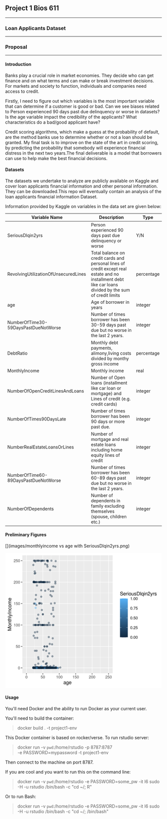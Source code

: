 ## Project 1 Bios 611
***
### Loan Applicants Dataset
***
### Proposal 
***
#### Introduction 
Banks play a crucial role in market economies. They decide who can get finance and on what terms and can make or break investment decisions. For markets and society to function, individuals and companies need access to credit. 

Firstly, I need to figure out which variables is the most important variable that can determine if a customer is good or bad. Can we see biases related to Person experienced 90 days past due delinquency or worse in datasets? Is the age variable impact the credibility of the applicants? What characteristics do a bad/good applicant have?

Credit scoring algorithms, which make a guess at the probability of default, are the method banks use to determine whether or not a loan should be granted. My final task is to improve on the state of the art in credit scoring, by predicting the probability that somebody will experience financial distress in the next two years.The final deliverable is a model that borrowers can use to help make the best financial decisions.


#### Datasets 
The datasets we undertake to analyze are publicly available on Kaggle and cover loan applicants financial information and other personal information. They can be downloaded.This repo will eventually contain an analysis of the loan applicants financial information Dataset.

Information provided by Kaggle on variables in the data set are given below:

| Variable Name                        | Description                                                                                                                                              | Type       |
| ------------------------------------ | -------------------------------------------------------------------------------------------------------------------------------------------------------- | ---------- |
| SeriousDlqin2yrs                     | Person experienced 90 days past due delinquency or worse                                                                                                 | Y/N        |
| RevolvingUtilizationOfUnsecuredLines | Total balance on credit cards and personal lines of credit except real estate and no installment debt like car loans divided by the sum of credit limits | percentage |
| age                                  | Age of borrower in years                                                                                                                                 | integer    |
| NumberOfTime30-59DaysPastDueNotWorse | Number of times borrower has been 30-59 days past due but no worse in the last 2 years.                                                                  | integer    |
| DebtRatio                            | Monthly debt payments, alimony,living costs divided by monthy gross income                                                                               | percentage |
| MonthlyIncome                        | Monthly income                                                                                                                                           | real       |
| NumberOfOpenCreditLinesAndLoans      | Number of Open loans (installment like car loan or mortgage) and Lines of credit (e.g. credit cards)                                                     | integer    |
| NumberOfTimes90DaysLate              | Number of times borrower has been 90 days or more past due.                                                                                              | integer    |
| NumberRealEstateLoansOrLines         | Number of mortgage and real estate loans including home equity lines of credit                                                                           | integer    |
| NumberOfTime60-89DaysPastDueNotWorse | Number of times borrower has been 60-89 days past due but no worse in the last 2 years.                                                                  | integer    |
| NumberOfDependents                   | Number of dependents in family excluding themselves (spouse, children etc.)                                                                              | integer    |
#### Preliminary Figures
[](images/monthlyincome vs age with SeriousDlqin2yrs.png) 

<img src="images/monthlyincome vs age with SeriousDlqin2yrs.png">

#### Usage
You'll need Docker and the ability to run Docker as your current user.

You'll need to build the container:

> docker build . -t project1-env

This Docker container is based on rocker/verse. To run rstudio server:

> docker run -v `pwd`:/home/rstudio -p 8787:8787\
  -e PASSWORD=mypassword -t project1-env

Then connect to the machine on port 8787.

If you are cool and you want to run this on the command line:

> docker run -v `pwd`:/home/rstudio -e PASSWORD=some_pw -it l6 sudo -H -u rstudio /bin/bash -c "cd ~/; R"

Or to run Bash:

> docker run -v `pwd`:/home/rstudio -e PASSWORD=some_pw -it l6 sudo -H -u rstudio /bin/bash -c "cd ~/; /bin/bash"
